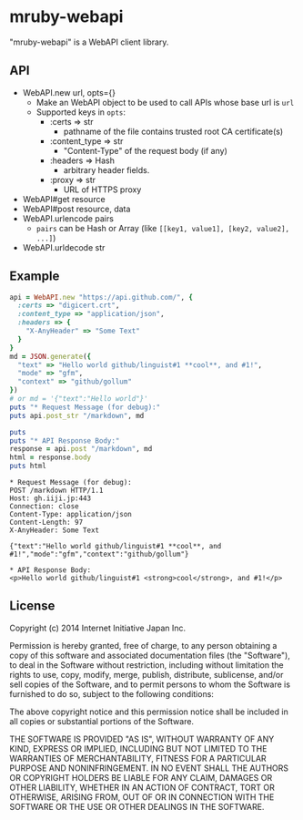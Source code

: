 # mruby-webapi

"mruby-webapi" is a WebAPI client library.


## API

 - WebAPI.new url, opts={}
   - Make an WebAPI object to be used to call APIs whose base url is `url`
   - Supported keys in `opts`:
     - :certs => str
       - pathname of the file contains trusted root CA certificate(s)
     - :content_type => str
       - "Content-Type" of the request body (if any)
     - :headers => Hash
       - arbitrary header fields.
     - :proxy => str
       - URL of HTTPS proxy
 - WebAPI#get resource
 - WebAPI#post resource, data
 - WebAPI.urlencode pairs
   - `pairs` can be Hash or Array (like `[[key1, value1], [key2, value2], ...]`)
 - WebAPI.urldecode str


## Example

```Ruby
api = WebAPI.new "https://api.github.com/", {
  :certs => "digicert.crt",
  :content_type => "application/json",
  :headers => {
    "X-AnyHeader" => "Some Text"
  }
}
md = JSON.generate({
  "text" => "Hello world github/linguist#1 **cool**, and #1!",
  "mode" => "gfm",
  "context" => "github/gollum"
})
# or md = '{"text":"Hello world"}'
puts "* Request Message (for debug):"
puts api.post_str "/markdown", md

puts
puts "* API Response Body:"
response = api.post "/markdown", md
html = response.body
puts html
```

```
* Request Message (for debug):
POST /markdown HTTP/1.1
Host: gh.iiji.jp:443
Connection: close
Content-Type: application/json
Content-Length: 97
X-AnyHeader: Some Text

{"text":"Hello world github/linguist#1 **cool**, and #1!","mode":"gfm","context":"github/gollum"}

* API Response Body:
<p>Hello world github/linguist#1 <strong>cool</strong>, and #1!</p>
```

## License

Copyright (c) 2014 Internet Initiative Japan Inc.

Permission is hereby granted, free of charge, to any person obtaining a 
copy of this software and associated documentation files (the "Software"), 
to deal in the Software without restriction, including without limitation 
the rights to use, copy, modify, merge, publish, distribute, sublicense, 
and/or sell copies of the Software, and to permit persons to whom the 
Software is furnished to do so, subject to the following conditions:

The above copyright notice and this permission notice shall be included in 
all copies or substantial portions of the Software.

THE SOFTWARE IS PROVIDED "AS IS", WITHOUT WARRANTY OF ANY KIND, EXPRESS OR 
IMPLIED, INCLUDING BUT NOT LIMITED TO THE WARRANTIES OF MERCHANTABILITY, 
FITNESS FOR A PARTICULAR PURPOSE AND NONINFRINGEMENT. IN NO EVENT SHALL THE 
AUTHORS OR COPYRIGHT HOLDERS BE LIABLE FOR ANY CLAIM, DAMAGES OR OTHER 
LIABILITY, WHETHER IN AN ACTION OF CONTRACT, TORT OR OTHERWISE, ARISING 
FROM, OUT OF OR IN CONNECTION WITH THE SOFTWARE OR THE USE OR OTHER 
DEALINGS IN THE SOFTWARE.

